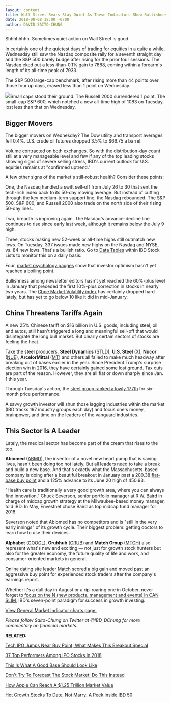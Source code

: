 ```yaml
---
layout: content
title: Wall Street Bears Stay Quiet As These Indicators Show Bullishness Is Not Extreme
date: 2018-08-08 18:00 -0700
author: DAVID SAITO-CHUNG
---
```






Shhhhhhhh. Sometimes quiet action on Wall Street is good.


In certainly one of the quietest days of trading for equities in a quite a while, Wednesday still saw the Nasdaq composite rally for a seventh straight day and the S&P 500 barely budge after rising for the prior four sessions. The Nasdaq eked out a less-than-0.1% gain to 7888, coming within a forearm's length of its all-time peak of 7933.


The S&P 500 large-cap benchmark, after rising more than 44 points over those four up days, erased less than 1 point on Wednesday.


![](https://www.investors.com/wp-content/uploads/2018/08/MP060818-219x300.jpg)Small caps stood their ground. The Russell 2000 surrendered 1 point. The small-cap S&P 600, which notched a new all-time high of 1083 on Tuesday, lost less than that on Wednesday.


Bigger Movers
-------------


The bigger movers on Wednesday? The Dow utility and transport averages fell 0.4%. U.S. crude oil futures dropped 3.5% to $66.75 a barrel.


Volume contracted on both exchanges. So with the distribution-day count still at a very manageable level and few if any of the top leading stocks showing signs of severe selling stress, IBD's current outlook for U.S. equities remains at "confirmed uptrend."


A few other signs of the market's still-robust health? Consider these points:


One, the Nasdaq handled a swift sell-off from July 26 to 30 that sent the tech-rich index back to its 50-day moving average. But instead of cutting through the key medium-term support line, the Nasdaq rebounded. The S&P 500, S&P 600, and Russell 2000 also trade on the north side of their rising 50-day lines.


Two, breadth is improving again. The Nasdaq's advance-decline line continues to rise since early last week, although it remains below the July 9 high.


Three, stocks making new 52-week or all-time highs still outmatch new lows. On Tuesday, 337 issues made new highs on the Nasdaq and NYSE, vs. 84 new lows. That's a bullish ratio. Go to [Data Tables](https://www.investors.com/ibd-data-tables/) within IBD Stock Lists to monitor this on a daily basis.


Four, [market psychology gauges](https://research.investors.com/psychological-market-indicators/) show that investor optimism hasn't yet reached a boiling point.


Bullishness among newsletter editors hasn't yet reached the 60%-plus level in January that preceded the first 10%-plus correction in stocks in nearly two years. The [Cboe Market Volatility index](https://research.investors.com/psychological-market-indicators/chart?type=volatility) has certainly dropped hard lately, but has yet to go below 10 like it did in mid-January.


China Threatens Tariffs Again
-----------------------------


A new 25% Chinese tariff on $16 billion in U.S. goods, including steel, oil and autos, still hasn't triggered a long and meaningful sell-off that would disintegrate the long bull market. But clearly certain sectors of stocks are feeling the heat.


Take the steel producers. **Steel Dynamics** ([STLD](https://research.investors.com/quote.aspx?symbol=STLD)), **U.S. Steel** ([X](https://research.investors.com/quote.aspx?symbol=X)), **Nucor** ([NUE](https://research.investors.com/quote.aspx?symbol=NUE)), **ArcelorMittal** ([MT](https://research.investors.com/quote.aspx?symbol=MT)) and others all failed to make much headway after breaking out of bases earlier in the year. Since President Trump's surprise election win in 2016, they have certainly gained some lost ground. Tax cuts are part of the reason. However, they are all flat or down sharply since Jan. 1 this year.


Through Tuesday's action, the [steel group ranked a lowly 177th](https://www.investors.com/data-tables/industry-group-rankings-aug-07-2018/) for six-month price performance.


A savvy growth investor will shun those lagging industries within the market (IBD tracks 197 industry groups each day) and focus one's money, brainpower, and time on the leaders of the vanguard industries.


This Sector Is A Leader
-----------------------


Lately, the medical sector has become part of the cream that rises to the top.


**Abiomed** ([ABMD](https://research.investors.com/quote.aspx?symbol=ABMD)), the inventor of a novel new heart pump that is saving lives, hasn't been doing too hot lately. But all leaders need to take a break and build a new base. And that's exactly what the Massachusetts-based company is doing after a beautiful breakout in January past a 200.38 [flat-base buy point](https://www.investors.com/how-to-invest/investors-corner/when-to-buy-the-basics-of-a-flat-base-a-super-growth-stock-pattern/) and a 125% advance to its June 20 high of 450.93.


"Health care is traditionally a very good growth area, where you can always find innovation," Chuck Severson, senior portfolio manager at R.W. Baird in charge of midcap growth strategy at the Milwaukee-based money manager, told IBD. In May, Envestnet chose Baird as top midcap fund manager for 2018.



Severson noted that Abiomed has no competitors and is "still in the very early innings" of its growth cycle. Their biggest problem: getting doctors to learn how to use their devices.


**Alphabet** ([GOOGL](https://research.investors.com/quote.aspx?symbol=GOOGL)), **Grubhub** ([GRUB](https://research.investors.com/quote.aspx?symbol=GRUB)) and **Match Group** ([MTCH](https://research.investors.com/quote.aspx?symbol=MTCH)) also represent what's new and exciting — not just for growth stock hunters but also for the greater economy, the future quality of life and work, and consumer-oriented markets in general.


[Online dating site leader Match scored a big gain](https://www.investors.com/market-trend/stock-market-today/internet-stock-google-owner/) and moved past an aggressive buy point for experienced stock traders after the company's earnings report.


Whether it's a dull day in August or a rip-roaring one in October, never forget to [focus on the N (new products, management and events) in CAN SLIM](https://www.investors.com/ibd-university/can-slim/), IBD's seven-point paradigm for success in growth investing.


[View General Market Indicator charts page.](https://www.investors.com/wp-content/uploads/2018/08/IBD0808152500GMI.pdf)


*Please follow Saito-Chung on Twitter at @IBD\_DChung for more commentary on financial markets.*


**RELATED:**


[Tech IPO Jumps Near Buy Point; What Makes This Breakout Special](https://www.investors.com/market-trend/stock-market-today/dow-futures-roku-stock-bandwidth-vs-apple-stock-alphabet-tesla/)


[37 Top Performers Among IPO Stocks In 2018](https://www.investors.com/news/ipo-stocks-2018/)


[This Is What A Good Base Should Look Like](https://www.investors.com/how-to-invest/investors-corner/how-to-trade-stocks-base-stock-charts/)


[Don't Try To Forecast The Stock Market: Do This Instead](https://www.investors.com/how-to-invest/investors-corner/how-to-trade-stocks-dont-try-to-forecast-the-market-do-this-instead/)


[How Apple Can Reach A $1.25 Trillion Market Value](https://www.investors.com/market-trend/stock-market-today/earnings-results/)


[Hot Growth Stocks To Date, Not Marry: A Peek Inside IBD 50](https://research.investors.com/stock-lists/ibd-50/)




